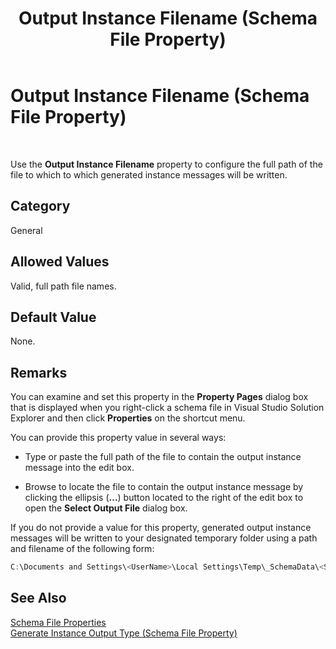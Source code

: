﻿---
title: Output Instance Filename (Schema File Property)
TOCTitle: Output Instance Filename (Schema File Property)
ms:assetid: 17a77178-8e84-41bd-a2a2-6ee5d8f0e409
ms:mtpsurl: https://msdn.microsoft.com/en-us/library/Aa558782(v=BTS.80)
ms:contentKeyID: 51526449
ms.date: 08/30/2017
mtps_version: v=BTS.80
---

# Output Instance Filename (Schema File Property)

 

Use the **Output Instance Filename** property to configure the full path of the file to which to which generated instance messages will be written.

## Category

General

## Allowed Values

Valid, full path file names.

## Default Value

None.

## Remarks

You can examine and set this property in the **Property Pages** dialog box that is displayed when you right-click a schema file in Visual Studio Solution Explorer and then click **Properties** on the shortcut menu.

You can provide this property value in several ways:

  - Type or paste the full path of the file to contain the output instance message into the edit box.

  - Browse to locate the file to contain the output instance message by clicking the ellipsis (**...**) button located to the right of the edit box to open the **Select Output File** dialog box.

If you do not provide a value for this property, generated output instance messages will be written to your designated temporary folder using a path and filename of the following form:

```C#
C:\Documents and Settings\<UserName>\Local Settings\Temp\_SchemaData\<SchemaName>_output.<xml|txt>  
```

## See Also

[Schema File Properties](schema-file-properties.md)  
[Generate Instance Output Type (Schema File Property)](generate-instance-output-type-schema-file-property.md)

